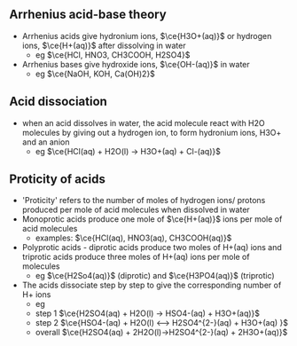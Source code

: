 ## Arrhenius acid-base theory

- Arrhenius acids give hydronium ions, $\ce{H3O+(aq)}$ or hydrogen ions, $\ce{H+(aq)}$ after dissolving in water
	- eg $\ce{HCl, HNO3, CH3COOH, H2SO4}$
- Arrhenius bases give hydroxide ions, $\ce{OH-(aq)}$ in water
	- eg $\ce{NaOH, KOH, Ca(OH)2}$

## Acid dissociation
- when an acid dissolves in water, the acid molecule react with H2O molecules by giving out a hydrogen ion, to form hydronium ions, H3O+ and an anion
	- eg $\ce{HCl(aq) + H2O(l) -> H3O+(aq) + Cl-(aq)}$

## Proticity of acids
- 'Proticity' refers to the number of moles of hydrogen ions/ protons produced per mole of acid molecules when dissolved in water
- Monoprotic acids produce one mole of $\ce{H+(aq)}$ ions per mole of acid molecules
	- examples: $\ce{HCl(aq), HNO3(aq), CH3COOH(aq)}$
- Polyprotic acids - diprotic acids produce two moles of H+(aq) ions and triprotic acids produce three moles of H+(aq) ions per mole of molecules
	- eg $\ce{H2So4(aq)}$ (diprotic) and $\ce{H3PO4(aq)}$ (triprotic)
- The acids dissociate step by step to give the corresponding number of H+ ions
	- eg
	- step 1 $\ce{H2SO4(aq) + H2O(l) -> HSO4-(aq) + H3O+(aq)}$
	- step 2 $\ce{HSO4-(aq) + H2O(l) <--> H2SO4^{2-}(aq) + H3O+(aq) }$
	- overall $\ce{H2SO4(aq) + 2H2O(l)->H2SO4^{2-}(aq) + 2H3O+(aq)}$
